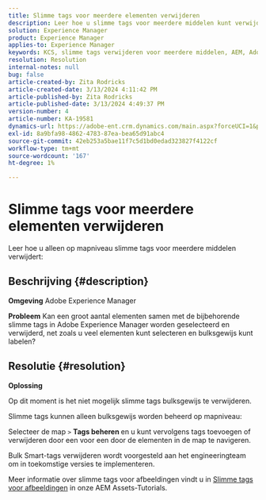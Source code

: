 ```yaml
---
title: Slimme tags voor meerdere elementen verwijderen
description: Leer hoe u slimme tags voor meerdere middelen kunt verwijderen
solution: Experience Manager
product: Experience Manager
applies-to: Experience Manager
keywords: KCS, slimme tags verwijderen voor meerdere middelen, AEM, Adobe Experience Manager, veelgestelde vragen
resolution: Resolution
internal-notes: null
bug: false
article-created-by: Zita Rodricks
article-created-date: 3/13/2024 4:11:42 PM
article-published-by: Zita Rodricks
article-published-date: 3/13/2024 4:49:37 PM
version-number: 4
article-number: KA-19581
dynamics-url: https://adobe-ent.crm.dynamics.com/main.aspx?forceUCI=1&pagetype=entityrecord&etn=knowledgearticle&id=6bb69f5b-54e1-ee11-904d-6045bd0065b6
exl-id: 8a9bfa98-4862-4783-87ea-bea65d91abc4
source-git-commit: 42eb253a5bae11f7c5d1bd0edad323827f4122cf
workflow-type: tm+mt
source-wordcount: '167'
ht-degree: 1%

---
```


# Slimme tags voor meerdere elementen verwijderen


Leer hoe u alleen op mapniveau slimme tags voor meerdere middelen verwijdert:

## Beschrijving {#description}


<b>Omgeving</b>
Adobe Experience Manager

<b>Probleem</b>
Kan een groot aantal elementen samen met de bijbehorende slimme tags in Adobe Experience Manager worden geselecteerd en verwijderd, net zoals u veel elementen kunt selecteren en bulksgewijs kunt labelen?


## Resolutie {#resolution}


<b>Oplossing</b>

Op dit moment is het niet mogelijk slimme tags bulksgewijs te verwijderen.

Slimme tags kunnen alleen bulksgewijs worden beheerd op mapniveau:

Selecteer de map `>`  <b>Tags beheren </b>en u kunt vervolgens tags toevoegen of verwijderen door een voor een door de elementen in de map te navigeren.

Bulk Smart-tags verwijderen wordt voorgesteld aan het engineeringteam om in toekomstige versies te implementeren.

Meer informatie over slimme tags voor afbeeldingen vindt u in [Slimme tags voor afbeeldingen](https://experienceleague.adobe.com/docs/experience-manager-learn/assets/metadata/image-smart-tags.html) in onze AEM Assets-Tutorials.
